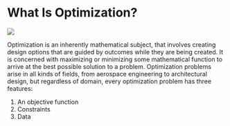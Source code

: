 # What Is Optimization?

![](../../.gitbook/assets/whatisoptimization.png)

Optimization is an inherently mathematical subject, that involves creating design options that are guided by outcomes while they are being created. It is concerned with maximizing or minimizing some mathematical function to arrive at the best possible solution to a problem. Optimization problems arise in all kinds of fields, from aerospace engineering to architectural design, but regardless of domain, every optimization problem has three features:

1. An objective function 
2. Constraints 
3. Data

